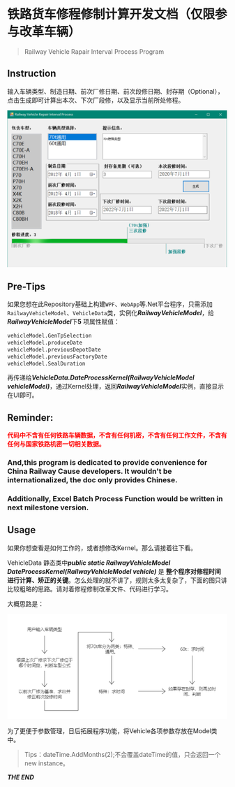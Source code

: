 # 铁路货车修程修制计算开发文档（仅限参与改革车辆）
> Railway Vehicle Rapair Interval Process Program

## Instruction

输入车辆类型、制造日期、前次厂修日期、前次段修日期、封存期（Optional），点击生成即可计算出本次、下次厂段修，以及显示当前所处修程。

![](2.png)

## Pre-Tips
如果您想在此Repository基础上构建```WPF```、```WebApp```等.Net平台程序，只需添加```RailwayVehicleModel```、```VehicleData```类，实例化***RailwayVehicleModel***，给***RailwayVehicleModel***下**5** 项属性赋值：

```
vehicleModel.GenTpSelection
vehicleModel.produceDate
vehicleModel.previousDepotDate
vehicleModel.previousFactoryDate
vehicleModel.SealDuration
```

再传递给***VehicleData.DateProcessKernel(RailwayVehicleModel vehicleModel)***，通过Kernel处理，返回***RailwayVehicleModel***实例，直接显示在UI即可。

## Reminder:
**<font color=red>代码中不含有任何铁路车辆数据，不含有任何机密，不含有任何工作文件，不含有任何与国家铁路机密一切相关数据。</font>**

### And,this program is dedicated to provide convenience for China Railway Cause developers. It wouldn't be internationalized, the doc only provides Chinese.
### Additionally, Excel Batch Process Function would be written in next milestone version.


## Usage

如果你想查看是如何工作的，或者想修改Kernel。那么请接着往下看。

VehicleData 静态类中***public static RailwayVehicleModel DateProcessKernel(RailwayVehicleModel vehicle)*** 是 **整个程序对修程时间进行计算、矫正的关键**。怎么处理的就不讲了，规则太多太复杂了，下面的图只讲比较粗略的思路。请对着修程修制改革文件、代码进行学习。

大概思路是：

![](./1.png)

为了更便于参数管理，日后拓展程序功能，将Vehicle各项参数存放在Model类中。

> Tips：dateTime.AddMonths(2);不会覆盖dateTime的值，只会返回一个new instance。

***THE END***
